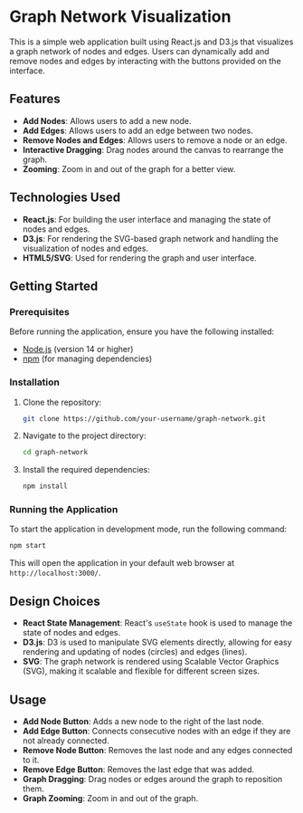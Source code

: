
# Graph Network Visualization

This is a simple web application built using React.js and D3.js that visualizes a graph network of nodes and edges. Users can dynamically add and remove nodes and edges by interacting with the buttons provided on the interface.

## Features

- **Add Nodes**: Allows users to add a new node. 
- **Add Edges**: Allows users to add an edge between two nodes.
- **Remove Nodes and Edges**: Allows users to remove a node or an edge.
- **Interactive Dragging**: Drag nodes around the canvas to rearrange the graph.
- **Zooming**: Zoom in and out of the graph for a better view.

## Technologies Used

- **React.js**: For building the user interface and managing the state of nodes and edges.
- **D3.js**: For rendering the SVG-based graph network and handling the visualization of nodes and edges.
- **HTML5/SVG**: Used for rendering the graph and user interface.

## Getting Started

### Prerequisites

Before running the application, ensure you have the following installed:

- [Node.js](https://nodejs.org/) (version 14 or higher)
- [npm](https://www.npmjs.com/) (for managing dependencies)

### Installation

1. Clone the repository:

   ```bash
   git clone https://github.com/your-username/graph-network.git
   ```

2. Navigate to the project directory:

   ```bash
   cd graph-network
   ```

3. Install the required dependencies:

   ```bash
   npm install
   ```

### Running the Application

To start the application in development mode, run the following command:

```bash
npm start
```

This will open the application in your default web browser at `http://localhost:3000/`.

## Design Choices

- **React State Management**: React's `useState` hook is used to manage the state of nodes and edges.
- **D3.js**: D3 is used to manipulate SVG elements directly, allowing for easy rendering and updating of nodes (circles) and edges (lines).
- **SVG**: The graph network is rendered using Scalable Vector Graphics (SVG), making it scalable and flexible for different screen sizes.

## Usage

- **Add Node Button**: Adds a new node to the right of the last node.
- **Add Edge Button**: Connects consecutive nodes with an edge if they are not already connected.
- **Remove Node Button**: Removes the last node and any edges connected to it.
- **Remove Edge Button**: Removes the last edge that was added.
- **Graph Dragging**: Drag nodes or edges around the graph to reposition them.
- **Graph Zooming**: Zoom in and out of the graph.
